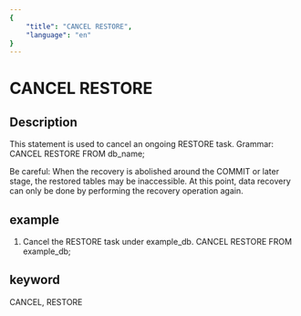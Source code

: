 ```yaml
---
{
    "title": "CANCEL RESTORE",
    "language": "en"
}
---
```


# CANCEL RESTORE
## Description
This statement is used to cancel an ongoing RESTORE task.
Grammar:
CANCEL RESTORE FROM db_name;

Be careful:
When the recovery is abolished around the COMMIT or later stage, the restored tables may be inaccessible. At this point, data recovery can only be done by performing the recovery operation again.

## example
1. Cancel the RESTORE task under example_db.
CANCEL RESTORE FROM example_db;

## keyword
CANCEL, RESTORE

